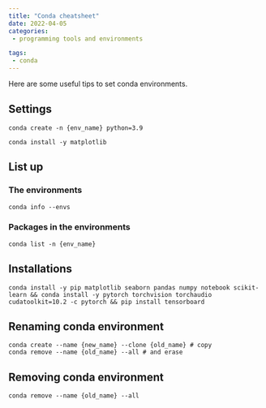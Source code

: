 ```yaml
---
title: "Conda cheatsheet"
date: 2022-04-05
categories:
 - programming tools and environments

tags:
 - conda
---
```


Here are some useful tips to set conda environments. 

## Settings
```
conda create -n {env_name} python=3.9
```

```
conda install -y matplotlib
```

## List up
### The environments
```
conda info --envs
```
### Packages in the environments
```
conda list -n {env_name}
```

## Installations
```
conda install -y pip matplotlib seaborn pandas numpy notebook scikit-learn && conda install -y pytorch torchvision torchaudio cudatoolkit=10.2 -c pytorch && pip install tensorboard
```

## Renaming conda environment
```
conda create --name {new_name} --clone {old_name} # copy
conda remove --name {old_name} --all # and erase
```

## Removing conda environment
```
conda remove --name {old_name} --all
```